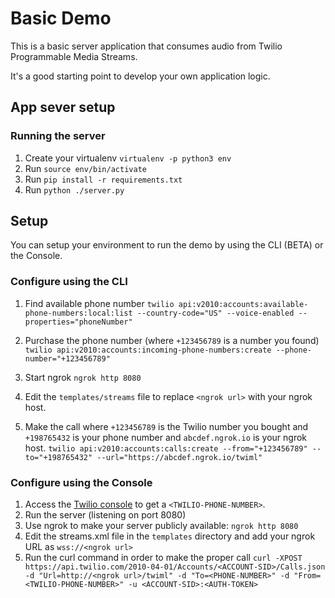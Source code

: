 # Basic Demo

This is a basic server application that consumes audio from Twilio Programmable Media Streams.

It's a good starting point to develop your own application logic.

## App sever setup

### Running the server

1. Create your virtualenv `virtualenv -p python3 env`
2. Run `source env/bin/activate`
3. Run `pip install -r requirements.txt`
4. Run `python ./server.py`

## Setup

You can setup your environment to run the demo by using the CLI (BETA) or the Console.

### Configure using the CLI

1. Find available phone number
`twilio api:v2010:accounts:available-phone-numbers:local:list --country-code="US" --voice-enabled --properties="phoneNumber"`

2. Purchase the phone number (where `+123456789` is a number you found)
`twilio api:v2010:accounts:incoming-phone-numbers:create --phone-number="+123456789"`

3. Start ngrok
`ngrok http 8080`

4. Edit the `templates/streams` file to replace `<ngrok url>` with your ngrok host.

5. Make the call where `+123456789` is the Twilio number you bought and `+198765432` is your phone number and `abcdef.ngrok.io` is your ngrok host.
`twilio api:v2010:accounts:calls:create --from="+123456789" --to="+198765432" --url="https://abcdef.ngrok.io/twiml"`

### Configure using the Console

1. Access the [Twilio console](https://www.twilio.com/console/voice/numbers) to get a `<TWILIO-PHONE-NUMBER>`.
2. Run the server (listening on port 8080)
3. Use ngrok to make your server publicly available: `ngrok http 8080`
4. Edit the streams.xml file in the `templates` directory and add your ngrok URL as `wss://<ngrok url>`
5. Run the curl command in order to make the proper call
`curl -XPOST https://api.twilio.com/2010-04-01/Accounts/<ACCOUNT-SID>/Calls.json -d "Url=http://<ngrok url>/twiml" -d "To=<PHONE-NUMBER>" -d "From=<TWILIO-PHONE-NUMBER>" -u <ACCOUNT-SID>:<AUTH-TOKEN>`